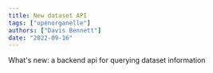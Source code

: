 ```yaml
---
title: New dataset API
tags: ["openorganelle"]
authors: ["Davis Bennett"]
date: "2022-09-16"
---
```


What's new: a backend api for querying dataset information
